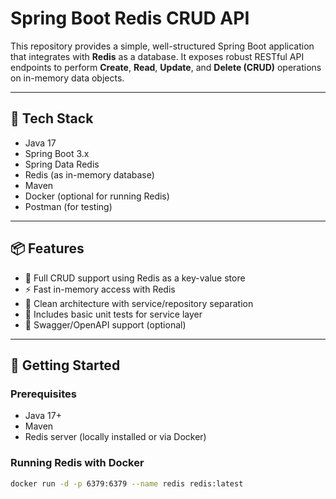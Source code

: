 # Spring Boot Redis CRUD API

This repository provides a simple, well-structured Spring Boot application that integrates with **Redis** as a database. It exposes robust RESTful API endpoints to perform **Create**, **Read**, **Update**, and **Delete (CRUD)** operations on in-memory data objects.

---

## 🧰 Tech Stack

- Java 17  
- Spring Boot 3.x  
- Spring Data Redis  
- Redis (as in-memory database)  
- Maven  
- Docker (optional for running Redis)  
- Postman (for testing)

---

## 📦 Features

- 🔄 Full CRUD support using Redis as a key-value store  
- ⚡ Fast in-memory access with Redis  
- 🌱 Clean architecture with service/repository separation  
- 🧪 Includes basic unit tests for service layer  
- 📄 Swagger/OpenAPI support (optional)

---

## 🚀 Getting Started

### Prerequisites

- Java 17+
- Maven
- Redis server (locally installed or via Docker)

### Running Redis with Docker

```bash
docker run -d -p 6379:6379 --name redis redis:latest

